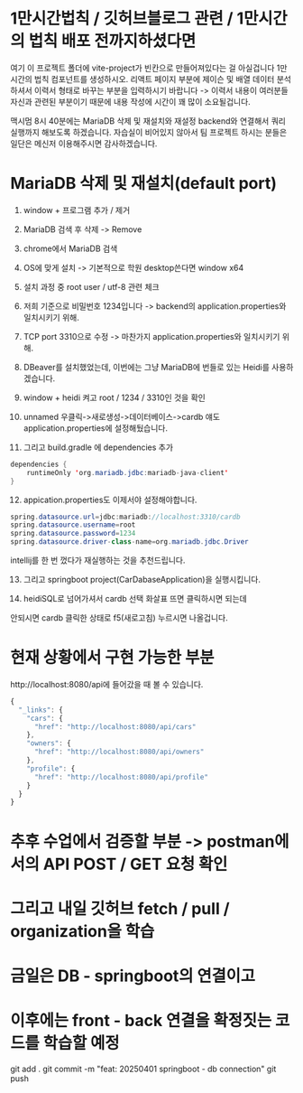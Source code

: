 # 1만시간법칙 / 깃허브블로그 관련 / 1만시간의 법칙 배포 전까지하셨다면
여기 이 프로젝트 폴더에 vite-project가 빈칸으로 만들어져있다는 걸 아실겁니다
1만 시간의 법칙 컴포넌트를 생성하시오.
리액트 페이지 부분에 제이슨 및 배열 데이터 분석하셔서 이력서 형태로 바꾸는 부분을 입력하시기 바랍니다 -> 이력서 내용이 여러분들 자신과 관련된 부분이기 때문에 내용 작성에 시간이 꽤 많이 소요될겁니다.

맥시멈 8시 40분에는 MariaDB 삭제 및 재설치와 재설정
backend와 연결해서 쿼리 실행까지 해보도록 하겠습니다.
자습실이 비어있지 않아서 팀 프로젝트 하시는 분들은 일단은 메신저 이용해주시면 감사하겠습니다.

# MariaDB 삭제 및 재설치(default port)

1. window + 프로그램 추가 / 제거
2. MariaDB 검색 후 삭제 -> Remove

3. chrome에서 MariaDB 검색
4. OS에 맞게 설치 -> 기본적으로 학원 desktop쓴다면 window x64

5. 설치 과정 중 root user / utf-8 관련 체크
6. 저희 기준으로 비밀번호 1234입니다 -> backend의
  application.properties와 일치시키기 위해.

7. TCP port 3310으로 수정 -> 마찬가지 application.properties와 일치시키기 위해.

8. DBeaver를 설치했었는데, 이번에는 그냥 MariaDB에 번들로 있는 Heidi를 사용하겠습니다.

9. window + heidi 켜고 root / 1234 / 3310인 것을 확인
10. unnamed 우클릭->새로생성->데이터베이스->cardb
얘도 application.properties에 설정해뒀습니다.

11. 그리고 build.gradle 에 dependencies 추가

```java
dependencies {
	runtimeOnly 'org.mariadb.jdbc:mariadb-java-client'
}
```
12. appication.properties도 이제서야 설정해야합니다.
```java
spring.datasource.url=jdbc:mariadb://localhost:3310/cardb
spring.datasource.username=root
spring.datasource.password=1234
spring.datasource.driver-class-name=org.mariadb.jdbc.Driver
```

intellij를 한 번 껐다가 재실행하는 것을 추천드립니다.

13. 그리고 springboot project(CarDabaseApplication)을 실행시킵니다.

14. heidiSQL로 넘어가셔서 cardb 선택 화살표 뜨면 클릭하시면 되는데

안되시면 cardb 클릭한 상태로 f5(새로고침) 누르시면 나올겁니다.

# 현재 상황에서 구현 가능한 부분
http://localhost:8080/api에 들어갔을 때 볼 수 있습니다.
```js
{
  "_links": {
    "cars": {
      "href": "http://localhost:8080/api/cars"
    },
    "owners": {
      "href": "http://localhost:8080/api/owners"
    },
    "profile": {
      "href": "http://localhost:8080/api/profile"
    }
  }
}
```
# 추후 수업에서 검증할 부분 -> postman에서의 API POST / GET 요청 확인
# 그리고 내일 깃허브 fetch / pull / organization을 학습

# 금일은 DB - springboot의 연결이고
# 이후에는 front - back 연결을 확정짓는 코드를 학습할 예정

git add .
git commit -m "feat: 20250401 springboot - db connection"
git push